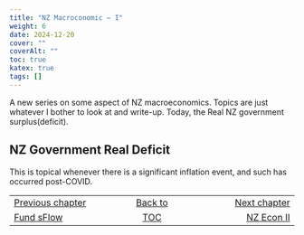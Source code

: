 ```yaml
---
title: "NZ Macroconomic — I"
weight: 6
date: 2024-12-20
cover: ""
coverAlt: ""
toc: true
katex: true
tags: []
---
```


A new series on some aspect of NZ macroeconomics. Topics are just 
whatever I bother to look at and write-up.  Today, the Real NZ government 
surplus(deficit).

## NZ Government Real Deficit

This is topical whenever there is a significant inflation event, and 
such has occurred post-COVID.





<table style="border-collapse: collapse; border=0;">
    <colgroup>
       <col span="1" style="width: 25%;">
       <col span="1" style="width: 10%;">
       <col span="1" style="width: 25%;">
    </colgroup>
<tr style="border: 1px solid color:#0f0f0f;">
<td style="border: 1px solid color:#0f0f0f;">
<a href="../099_2_funds_flows">Previous chapter</a></td>
<td style="border: 1px solid color:#0f0f0f; text-align:center;">
<a href="./">Back to</a></td>
<td style="border: 1px solid color:#0f0f0f; text-align:right;">
<a href="../101_nzecon_ii">Next chapter</a></td>
</tr>
<tr style="border: 1px solid color:#0f0f0f;">
<td style="border: 1px solid color:#0f0f0f;">
<a href="../099_2_funds_flows">Fund sFlow</a></td>
<td style="border: 1px solid color:#0f0f0f; text-align:center;">
<a href="./">TOC</a></td>
<td style="border: 1px solid color:#0f0f0f; text-align:right;">
<a href="../101_nzecon_ii">NZ Econ II</a></td>
</tr>
</table>

